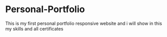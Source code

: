 # Personal-Portfolio
This is my first personal portfolio responsive website and i will show in this my skills and all certificates
